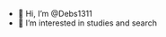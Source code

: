- 👋 Hi, I’m @Debs1311
- 👀 I’m interested in studies and search


<!---
Debs1311/Debs1311 is a ✨ special ✨ repository because its `README.md` (this file) appears on your GitHub profile.
You can click the Preview link to take a look at your changes.
--->
